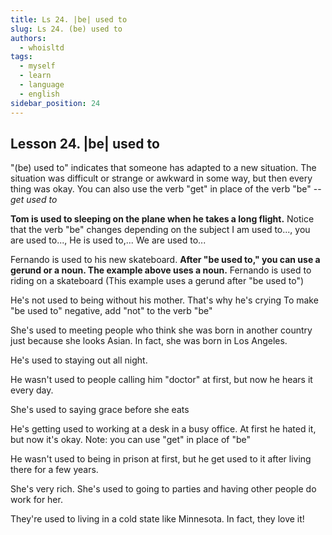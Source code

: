```yaml
---
title: Ls 24. |be| used to
slug: Ls 24. (be) used to
authors:
  - whoisltd
tags:
  - myself
  - learn
  - language
  - english
sidebar_position: 24
---
```

## Lesson 24. |be| used to

"(be) used to" indicates that someone has adapted to a new situation. The situation was difficult or strange or awkward in some way, but then every thing was okay. You can also use the verb "get" in place of the verb "be" -- _get used to_

**Tom is used to sleeping on the plane when he takes a long flight.**
Notice that the verb "be" changes depending on the subject I am used to..., you are used to..., He is used to,... We are used to...

Fernando is used to his new skateboard.
**After "be used to," you can use a gerund or a noun. The example above uses a noun.**
Fernando is used to riding on a skateboard (This example uses a gerund after "be used to")

He's not used to being without his mother. That's why he's crying
To make "be used to" negative, add "not" to the verb "be"

She's used to meeting people who think she was born in another country just because she looks Asian. In fact, she was born in Los Angeles.

He's used to staying out all night.

He wasn't used to people calling him "doctor" at first, but now he hears it every day.

She's used to saying grace before she eats

He's getting used to working at a desk in a busy office. At first he hated it, but now it's okay.
Note: you can use "get" in place of "be"

He wasn't used to being in prison at first, but he get used to it after living there for a few years.

She's very rich. She's used to going to parties and having other people do work for her.

They're used to living in a cold state like Minnesota. In fact, they love it!

